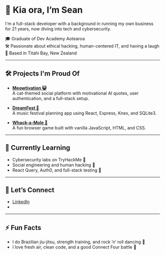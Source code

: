 # 👋 Kia ora, I’m Sean

I'm a full-stack developer with a background in running my own business for 21 years, now diving into tech and cybersecurity.

🎓 Graduate of Dev Academy Aotearoa  
🛠️ Passionate about ethical hacking, human-centered IT, and having a laugh  
🌊 Based in Titahi Bay, New Zealand

---

## 🛠️ Projects I'm Proud Of

- [**Meowtivation 😺**](https://github.com/sean-crawfordx/meowtivation)  
  A cat-themed social platform with motivational AI quotes, user authentication, and a full-stack setup.

- [**DreamFest 🎸**](https://github.com/sean-crawfordx/dreamfest)  
  A music festival planning app using React, Express, Knex, and SQLite3.

- [**Whack-a-Mole 🎯**](https://github.com/sean-crawfordx/whack-a-mole)  
  A fun browser game built with vanilla JavaScript, HTML, and CSS.

---

## 🌱 Currently Learning

- Cybersecurity labs on TryHackMe 🔐  
- Social engineering and human hacking 🧠  
- React Query, Auth0, and full-stack testing 🧪  

---

## 💬 Let’s Connect

- [LinkedIn](https://www.linkedin.com/in/1seancrawford/)  
-  

---

## ⚡ Fun Facts

- I do Brazilian jiu-jitsu, strength training, and rock ’n’ roll dancing 🕺  
- I love fresh air, clean code, and a good Connect Four battle 🎯
